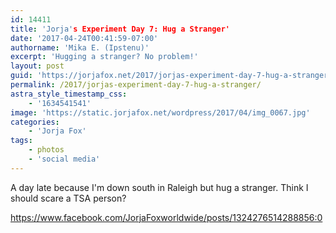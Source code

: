 ```yaml
---
id: 14411
title: 'Jorja's Experiment Day 7: Hug a Stranger'
date: '2017-04-24T00:41:59-07:00'
authorname: 'Mika E. (Ipstenu)'
excerpt: 'Hugging a stranger? No problem!'
layout: post
guid: 'https://jorjafox.net/2017/jorjas-experiment-day-7-hug-a-stranger/'
permalink: /2017/jorjas-experiment-day-7-hug-a-stranger/
astra_style_timestamp_css:
    - '1634541541'
image: 'https://static.jorjafox.net/wordpress/2017/04/img_0067.jpg'
categories:
    - 'Jorja Fox'
tags:
    - photos
    - 'social media'
---
```


A day late because I'm down south in Raleigh but hug a stranger. Think I should scare a TSA person?

https://www.facebook.com/JorjaFoxworldwide/posts/1324276514288856:0
